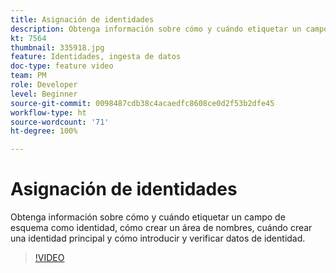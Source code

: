```yaml
---
title: Asignación de identidades
description: Obtenga información sobre cómo y cuándo etiquetar un campo de esquema como identidad y cómo crear un área de nombres. Aprenda cuándo crear una identidad principal y cómo introducir y verificar datos de identidad.
kt: 7564
thumbnail: 335918.jpg
feature: Identidades, ingesta de datos
doc-type: feature video
team: PM
role: Developer
level: Beginner
source-git-commit: 0098487cdb38c4acaedfc8608ce0d2f53b2dfe45
workflow-type: ht
source-wordcount: '71'
ht-degree: 100%

---
```



# Asignación de identidades

Obtenga información sobre cómo y cuándo etiquetar un campo de esquema como identidad, cómo crear un área de nombres, cuándo crear una identidad principal y cómo introducir y verificar datos de identidad.

>[!VIDEO](https://video.tv.adobe.com/v/335918?quality=12)
